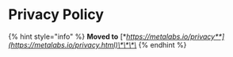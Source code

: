 # Privacy Policy

{% hint style="info" %}
**Moved to** [**https://metalabs.io/privacy**](https://metalabs.io/privacy.html)\*\*\*\*
{% endhint %}


